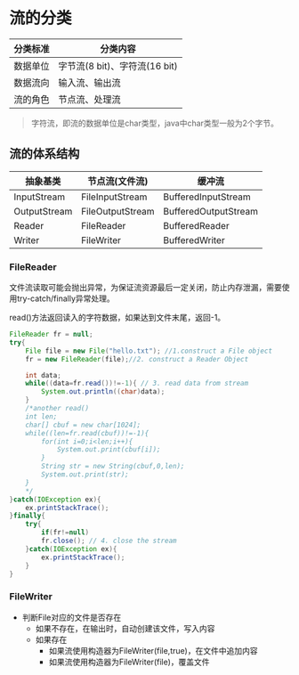 # 流的分类

| 分类标准 | 分类内容                      |
| -------- | ----------------------------- |
| 数据单位 | 字节流(8 bit)、字符流(16 bit) |
| 数据流向 | 输入流、输出流                |
| 流的角色 | 节点流、处理流                |

> 字符流，即流的数据单位是char类型，java中char类型一般为2个字节。

## 流的体系结构

| 抽象基类     | 节点流(文件流)   | 缓冲流               |
| ------------ | ---------------- | -------------------- |
| InputStream  | FileInputStream  | BufferedInputStream  |
| OutputStream | FileOutputStream | BufferedOutputStream |
| Reader       | FileReader       | BufferedReader       |
| Writer       | FileWriter       | BufferedWriter       |

### FileReader

文件流读取可能会抛出异常，为保证流资源最后一定关闭，防止内存泄漏，需要使用try-catch/finally异常处理。

read()方法返回读入的字符数据，如果达到文件末尾，返回-1。

```java
FileReader fr = null;
try{
	File file = new File("hello.txt"); //1.construct a File object
    fr = new FileReader(file);//2. construct a Reader Object

    int data; 
    while((data=fr.read())!=-1){ // 3. read data from stream
        System.out.println((char)data);
    }
    /*another read()
    int len;
    char[] cbuf = new char[1024];
    while((len=fr.read(cbuf))!=-1){
    	for(int i=0;i<len;i++){
    		System.out.print(cbuf[i]);
    	}
    	String str = new String(cbuf,0,len);
    	System.out.print(str);
    }
    */
}catch(IOException ex){
    ex.printStackTrace();
}finally{
    try{
        if(fr!=null)
       	fr.close(); // 4. close the stream   
    }catch(IOException ex){
        ex.printStackTrace();
    }
}
```

### FileWriter

* 判断File对应的文件是否存在
  * 如果不存在，在输出时，自动创建该文件，写入内容
  * 如果存在
    * 如果流使用构造器为FileWriter(file,true)，在文件中追加内容
    * 如果流使用构造器为FileWriter(file)，覆盖文件
